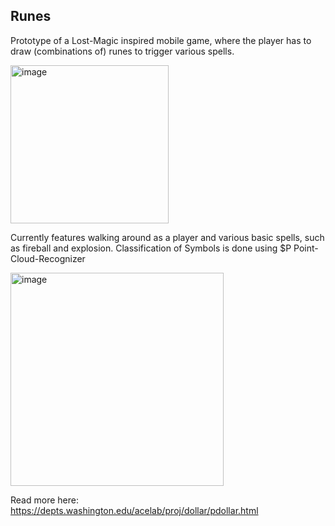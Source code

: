 ## Runes

Prototype of a Lost-Magic inspired mobile game, where the player has to draw (combinations of) runes to trigger various spells.

<img width="253" alt="image" src="https://github.com/user-attachments/assets/3f894278-ff98-4b9f-a3be-334154940a74">

Currently features walking around as a player and various basic spells, such as fireball and explosion. Classification of Symbols is done using $P Point-Cloud-Recognizer

<img width="341" alt="image" src="https://github.com/user-attachments/assets/93c07ba9-204c-4ac3-a74b-587eae7fb939">

Read more here: https://depts.washington.edu/acelab/proj/dollar/pdollar.html
